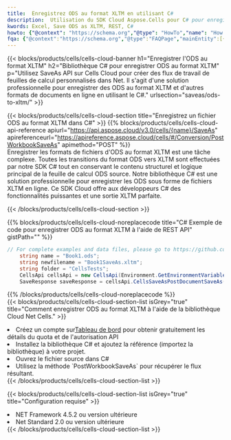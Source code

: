 ```yaml
---
title:  Enregistrez ODS au format XLTM en utilisant C#
description:  Utilisation du SDK Cloud Aspose.Cells pour C# pour enregistrer le fichier au format ODS au format XLTM.
kwords: Excel, Save ODS as XLTM, REST, C#
howto: {"@context": "https://schema.org","@type": "HowTo","name": "How to save ODS as XLTM using the Cells Cloud Net library.","description": "How to save ODS as XLTM using the Cells Cloud Net library.","image": {"@type": "ImageObject"},"url": "/net/saveas/ods-to-xltm/","step": [{ "@type": "HowToStep","name": "How to save ODS as XLTM using the Cells Cloud Net library. step 1", "image": {"@type": "ImageObject",},"url": "/net/saveas/ods-to-xltm/","text": "Register an account at <a href='https://dashboard.aspose.cloud/'>Dashboard</a> to get free API quota & authorization details",},{ "@type": "HowToStep","name": "How to save ODS as XLTM using the Cells Cloud Net library. step 1", "image": {"@type": "ImageObject",},"url": "/net/saveas/ods-to-xltm/","text": "Install C# library and add the reference (import the library) to your project.",},{ "@type": "HowToStep","name": "How to save ODS as XLTM using the Cells Cloud Net library. step 1", "image": {"@type": "ImageObject",},"url": "/net/saveas/ods-to-xltm/","text": "Open the source file in C#",},{ "@type": "HowToStep","name": "How to save ODS as XLTM using the Cells Cloud Net library. step 1", "image": {"@type": "ImageObject",},"url": "/net/saveas/ods-to-xltm/","text": "Use the `PostWorkbookSaveAs` method to retrieve the resulting stream.",}, ],"supply": {"@type": "HowToSupply","name": "document"},"tool": [{"@type": "HowToTool","name": "Visual Studio, Visual Studio Code, Rider"},{"@type": "HowToTool","name": "Aspose Cells"}],"totalTime": "PT6M"}
fqa: {"@context":"https://schema.org","@type":"FAQPage","mainEntity":[{"@type":"Question","name":"Why save file as other formats file in C# using REST API?","acceptedAnswer":{"@type":"Answer","text":"Documents are encoded in many ways, and some files may be incompatible with the software you use. To open and read such files, just save them as appropriate file formats.<br/><ol><li>Install .NET SDK and add the reference (import the library) to your project.</li><li>Open the source file in C# using REST API.</li><li>Call the PostWorkbookSaveAsRequest() method, passing an output filename with required extension.</li><li>Get the result of save as a separate file.</li></ol>"}},{"@type":"Question","name":"What file formats can I save as with your C# library?","acceptedAnswer":{"@type":"Answer","text":"We support a variety of file formats for conversion using .NET library, including XLSX, Excel, xls , PDF, CSV, HTML, Markdown, XML, PNG, JPG, TIFF, Json, TXT and many more."}},{"@type":"Question","name":"What is the maximum allowed file size for conversion using this .NET library?","acceptedAnswer":{"@type":"Answer","text":"There are no file size limits for format conversions using .NET library."}}]}
---
```

{{< blocks/products/cells/cells-cloud-banner h1="Enregistrer l\'ODS au format XLTM" h2="Bibliothèque C# pour enregistrer ODS au format XLTM" p="Utilisez SaveAs API sur Cells Cloud pour créer des flux de travail de feuilles de calcul personnalisés dans Net. Il s\'agit d\'une solution professionnelle pour enregistrer des ODS au format XLTM et d\'autres formats de documents en ligne en utilisant le C#." urlsection="saveas/ods-to-xltm/" >}}

{{< blocks/products/cells/cells-cloud-section title="Enregistrez un fichier ODS au format XLTM dans C#" >}}
{{% blocks/products/cells/cells-cloud-api-reference apiurl="https://api.aspose.cloud/v3.0/cells/{name}/SaveAs" apireferenceurl="https://apireference.aspose.cloud/cells/#/Conversion/PostWorkbookSaveAs" apimethod="POST" %}}
<br/>
Enregistrer les formats de fichiers d'ODS au format XLTM est une tâche complexe. Toutes les transitions du format ODS vers XLTM sont effectuées par notre SDK C# tout en conservant le contenu structurel et logique principal de la feuille de calcul ODS source. Notre bibliothèque C# est une solution professionnelle pour enregistrer les ODS sous forme de fichiers XLTM en ligne. Ce SDK Cloud offre aux développeurs C# des fonctionnalités puissantes et une sortie XLTM parfaite.

{{< /blocks/products/cells/cells-cloud-section >}}

{{% blocks/products/cells/cells-cloud-noreplacecode title="C# Exemple de code pour enregistrer ODS au format XLTM à l\'aide de REST API" gistPath="" %}}
  
```cs
// For complete examples and data files, please go to https://github.com/aspose-cells-cloud/aspose-cells-cloud-dotnet/
    string name = "Book1.ods";
    string newfilename = "Book1SaveAs.xltm";
    string folder = "CellsTests";
    CellsApi cellsApi = new CellsApi(Environment.GetEnvironmentVariable("ProductClientId"), Environment.GetEnvironmentVariable("ProductClientSecret"));
    SaveResponse saveResponse = cellsApi.CellsSaveAsPostDocumentSaveAs(name, null, newfilename, null,null,folder);
```
  
{{% /blocks/products/cells/cells-cloud-noreplacecode %}}
<br/>
{{< blocks/products/cells/cells-cloud-section-list isGrey="true" title="Comment enregistrer ODS au format XLTM à l\'aide de la bibliothèque Cloud Net Cells." >}}
<li> Créez un compte sur<a href="https://dashboard.aspose.cloud/">Tableau de bord</a> pour obtenir gratuitement les détails du quota et de l'autorisation API</li>
<li>Installez la bibliothèque C# et ajoutez la référence (importez la bibliothèque) à votre projet.</li>
<li>Ouvrez le fichier source dans C#</li>
<li>Utilisez la méthode `PostWorkbookSaveAs` pour récupérer le flux résultant.</li>
{{< /blocks/products/cells/cells-cloud-section-list >}}

{{< blocks/products/cells/cells-cloud-section-list isGrey="true" title="Configuration requise" >}}
<li>NET Framework 4.5.2 ou version ultérieure</li>
<li>Net Standard 2.0 ou version ultérieure</li>
{{< /blocks/products/cells/cells-cloud-section-list >}}
